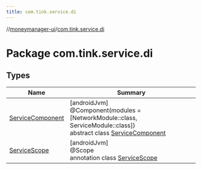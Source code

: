 ```yaml
---
title: com.tink.service.di
---
```

//[moneymanager-ui](../../index.html)/[com.tink.service.di](index.html)



# Package com.tink.service.di



## Types


| Name | Summary |
|---|---|
| [ServiceComponent](-service-component/index.html) | [androidJvm]<br>@Component(modules = [NetworkModule::class, ServiceModule::class])<br>abstract class [ServiceComponent](-service-component/index.html) |
| [ServiceScope](-service-scope/index.html) | [androidJvm]<br>@Scope<br>annotation class [ServiceScope](-service-scope/index.html) |

